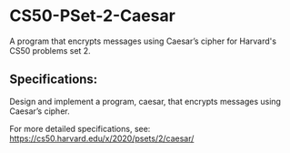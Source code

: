 # CS50-PSet-2-Caesar

A program that encrypts messages using Caesar’s cipher for Harvard's CS50 problems set 2.

## Specifications:

Design and implement a program, caesar, that encrypts messages using Caesar’s cipher.

For more detailed specifications, see: 
https://cs50.harvard.edu/x/2020/psets/2/caesar/